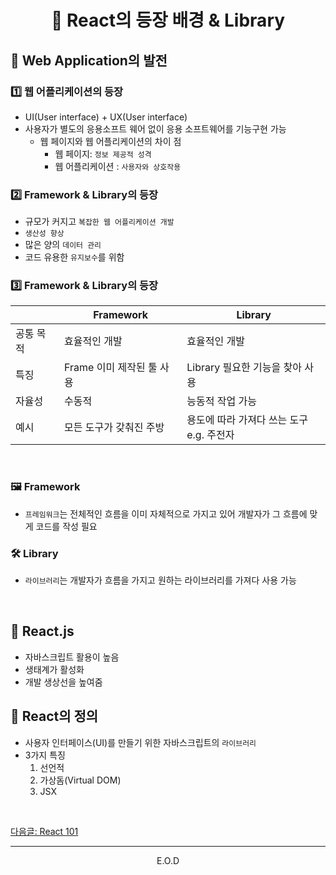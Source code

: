 # <p align="center"> 🧢 React의 등장 배경 & Library

## 🧢 Web Application의 발전

### 1️⃣ 웹 어플리케이션의 등장

- UI(User interface) + UX(User interface)
- 사용자가 별도의 응용소프트 웨어 없이 응용 소프트웨어를 기능구현 가능
  - 웹 페이지와 웹 어플리케이션의 차이 점
    - 웹 페이지: `정보 제공적 성격`
    - 웹 어플리케이션 : `사용자와 상호작용`

### 2️⃣ Framework & Library의 등장

- 규모가 커지고 `복잡한 웹 어플리케이션 개발`
- `생산성 향상`
- 많은 양의 `데이터 관리`
- 코드 유용한 `유지보수`를 위함

### 3️⃣ Framework & Library의 등장

|           | Framework                 | Library                                       |
| --------- | ------------------------- | --------------------------------------------- |
| 공통 목적 | 효율적인 개발             | 효율적인 개발                                 |
| 특징      | Frame 이미 제작된 툴 사용 | Library 필요한 기능을 찾아 사용               |
| 자율성    | 수동적                    | 능동적 작업 가능                              |
| 예시      | 모든 도구가 갖춰진 주방   | 용도에 따라 가져다 쓰는 도구 <br> e.g. 주전자 |

<br>

### 🖼 Framework

- `프레임워크`는 전체적인 흐름을 이미 자체적으로 가지고 있어 개발자가 그 흐름에 맞게 코드를 작성 필요

### 🛠 Library

- `라이브러리`는 개발자가 흐름을 가지고 원하는 라이브러리를 가져다 사용 가능

<br>

## 🧢 React.js

- 자바스크립트 활용이 높음
- 생태계가 활성화
- 개발 생상선을 높여줌

## 🧢 React의 정의

- 사용자 인터페이스(UI)를 만들기 위한 자바스크립트의 `라이브러리`
- 3가지 특징
  1.  선언적
  1.  가상돔(Virtual DOM)
  1.  JSX

<br>

<a href="https://github.com/Dabnii/Dabnii.github.io/blob/main/React/React%20101.md"> 다음글: React 101</a>

<hr>
<p align="center"> E.O.D
